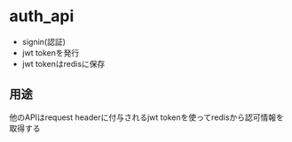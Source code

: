 # auth_api
- signin(認証)
- jwt tokenを発行
- jwt tokenはredisに保存

## 用途
他のAPIはrequest headerに付与されるjwt tokenを使ってredisから認可情報を取得する  